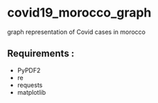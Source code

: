 # covid19_morocco_graph
graph representation of Covid cases in morocco
## Requirements :
- PyPDF2 
- re 
- requests 
- matplotlib


